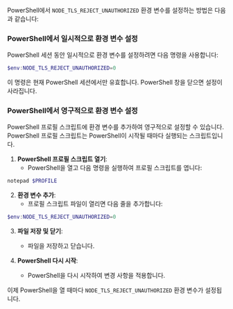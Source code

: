 PowerShell에서 `NODE_TLS_REJECT_UNAUTHORIZED` 환경 변수를 설정하는 방법은 다음과 같습니다:

### PowerShell에서 일시적으로 환경 변수 설정

PowerShell 세션 동안 일시적으로 환경 변수를 설정하려면 다음 명령을 사용합니다:

```powershell
$env:NODE_TLS_REJECT_UNAUTHORIZED=0
```

이 명령은 현재 PowerShell 세션에서만 유효합니다. PowerShell 창을 닫으면 설정이 사라집니다.

### PowerShell에서 영구적으로 환경 변수 설정

PowerShell 프로필 스크립트에 환경 변수를 추가하여 영구적으로 설정할 수 있습니다. PowerShell 프로필 스크립트는 PowerShell이 시작될 때마다 실행되는 스크립트입니다.

1. **PowerShell 프로필 스크립트 열기**:
   - PowerShell을 열고 다음 명령을 실행하여 프로필 스크립트를 엽니다:

```powershell
notepad $PROFILE
```

2. **환경 변수 추가**:
   - 프로필 스크립트 파일이 열리면 다음 줄을 추가합니다:

```powershell
$env:NODE_TLS_REJECT_UNAUTHORIZED=0
```

3. **파일 저장 및 닫기**:

   - 파일을 저장하고 닫습니다.

4. **PowerShell 다시 시작**:
   - PowerShell을 다시 시작하여 변경 사항을 적용합니다.

이제 PowerShell을 열 때마다 `NODE_TLS_REJECT_UNAUTHORIZED` 환경 변수가 설정됩니다.
